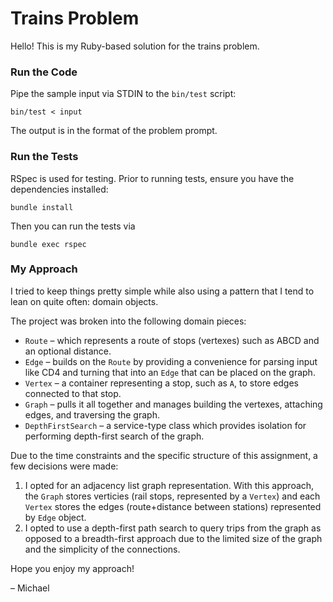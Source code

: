 # Trains Problem

Hello! This is my Ruby-based solution for the trains problem.


### Run the Code

Pipe the sample input via STDIN to the `bin/test` script:

`bin/test < input`

The output is in the format of the problem prompt.


### Run the Tests

RSpec is used for testing. Prior to running tests, ensure you have the dependencies installed:

    bundle install

Then you can run the tests via

    bundle exec rspec


### My Approach

I tried to keep things pretty simple while also using a pattern that I tend to lean on quite often: domain objects.

The project was broken into the following domain pieces:

- `Route` – which represents a route of stops (vertexes) such as ABCD and an optional distance.
- `Edge` – builds on the `Route` by providing a convenience for parsing input like CD4 and turning that into an `Edge` that can be placed on the graph.
- `Vertex` – a container representing a stop, such as `A`, to store edges connected to that stop.
- `Graph` – pulls it all together and manages building the vertexes, attaching edges, and traversing the graph.
- `DepthFirstSearch` – a service-type class which provides isolation for performing depth-first search of the graph.


Due to the time constraints and the specific structure of this assignment, a few decisions were made:

1. I opted for an adjacency list graph representation. With this approach, the `Graph` stores verticies (rail stops, represented by a `Vertex`) and each `Vertex` stores the edges (route+distance between stations) represented by `Edge` object.
2. I opted to use a depth-first path search to query trips from the graph as opposed to a breadth-first approach due to the limited size of the graph and the simplicity of the connections.


Hope you enjoy my approach!

– Michael
